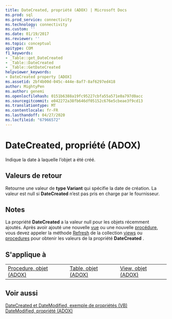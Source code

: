 ```yaml
---
title: DateCreated, propriété (ADOX) | Microsoft Docs
ms.prod: sql
ms.prod_service: connectivity
ms.technology: connectivity
ms.custom: ''
ms.date: 01/19/2017
ms.reviewer: ''
ms.topic: conceptual
apitype: COM
f1_keywords:
- _Table::get_DateCreated
- _Table::DateCreated
- _Table::GetDateCreated
helpviewer_keywords:
- DateCreated property [ADOX]
ms.assetid: 2bf4b00d-045c-444e-8af7-8af6297ed418
author: MightyPen
ms.author: genemi
ms.openlocfilehash: 0151b6388a19fc95227cbfa55a571e0a797d0acc
ms.sourcegitcommit: e042272a38fb646df05152c676e5cbeae3f9cd13
ms.translationtype: MT
ms.contentlocale: fr-FR
ms.lasthandoff: 04/27/2020
ms.locfileid: "67966572"
---
```

# <a name="datecreated-property-adox"></a>DateCreated, propriété (ADOX)
Indique la date à laquelle l’objet a été créé.  
  
## <a name="return-values"></a>Valeurs de retour  
 Retourne une valeur de **type Variant** qui spécifie la date de création. La valeur est null si **DateCreated** n’est pas pris en charge par le fournisseur.  
  
## <a name="remarks"></a>Notes  
 La propriété **DateCreated** a la valeur null pour les objets récemment ajoutés. Après avoir ajouté une nouvelle [vue](../../../ado/reference/adox-api/view-object-adox.md) ou une nouvelle [procédure](../../../ado/reference/adox-api/procedure-object-adox.md), vous devez appeler la méthode [Refresh](../../../ado/reference/ado-api/refresh-method-ado.md) de la collection [views](../../../ado/reference/adox-api/views-collection-adox.md) ou [procedures](../../../ado/reference/adox-api/procedures-collection-adox.md) pour obtenir les valeurs de la propriété **DateCreated** .  
  
## <a name="applies-to"></a>S'applique à  
  
||||  
|-|-|-|  
|[Procedure, objet (ADOX)](../../../ado/reference/adox-api/procedure-object-adox.md)|[Table, objet (ADOX)](../../../ado/reference/adox-api/table-object-adox.md)|[View, objet (ADOX)](../../../ado/reference/adox-api/view-object-adox.md)|  
  
## <a name="see-also"></a>Voir aussi  
 [DateCreated et DateModified, exemple de propriétés (VB)](../../../ado/reference/adox-api/datecreated-and-datemodified-properties-example-vb.md)   
 [DateModified, propriété (ADOX)](../../../ado/reference/adox-api/datemodified-property-adox.md)
